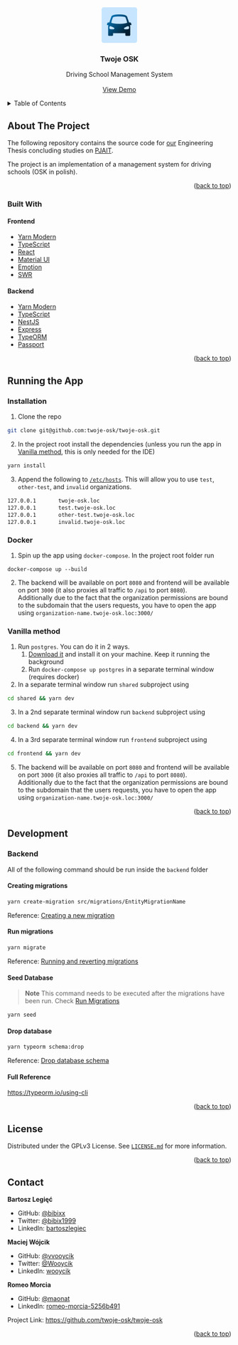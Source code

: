 <div id="top"></div>

<div align="center">
  <a href="https://github.com/twoje-osk/twoje-osk">
    <img src="logo.png" alt="" width="80" height="80">
  </a>

<h3 align="center">Twoje OSK</h3>

  <p align="center">
    Driving School Management System
    <br />
    <br />
    <a href="https://test.twoje-osk.pl">View Demo</a>
  </p>
</div>



<!-- TABLE OF CONTENTS -->
<details>
  <summary>Table of Contents</summary>
  <ol>
    <li>
      <a href="#about-the-project">About The Project</a>
      <ul>
        <li><a href="#built-with">Built With</a></li>
      </ul>
    </li>
    <li>
      <a href="#running-the-app">Running the App</a>
      <ul>
        <li><a href="#installation">Installation</a></li>
        <li><a href="#docker">Docker</a></li>
        <li><a href="#vanilla-method">Vanilla method</a></li>
      </ul>
    </li>
    <li><a href="#development">Development</a></li>
    <li><a href="#license">License</a></li>
    <li><a href="#contact">Contact</a></li>
  </ol>
</details>



<!-- ABOUT THE PROJECT -->
## About The Project

The following repository contains the source code for [our](#contact) Engineering Thesis concluding studies on [PJAIT](https://www.pja.edu.pl/en/).

The project is an implementation of a management system for driving schools (OSK in polish).

<p align="right">(<a href="#top">back to top</a>)</p>


### Built With
#### Frontend
* [Yarn Modern](https://yarnpkg.com/)
* [TypeScript](https://www.typescriptlang.org/)
* [React](https://reactjs.org/)
* [Material UI](https://mui.com/)
* [Emotion](https://emotion.sh/)
* [SWR](https://swr.vercel.app/)

#### Backend
* [Yarn Modern](https://yarnpkg.com/)
* [TypeScript](https://www.typescriptlang.org/)
* [NestJS](https://nestjs.com/)
* [Express](https://expressjs.com/)
* [TypeORM](https://typeorm.io/)
* [Passport](https://www.passportjs.org/)

<p align="right">(<a href="#top">back to top</a>)</p>


## Running the App

### Installation
1. Clone the repo
  ```sh
  git clone git@github.com:twoje-osk/twoje-osk.git
  ```
2. In the project root install the dependencies (unless you run the app in [Vanilla method](#vanilla-method), this is only needed for the IDE)
  ```sh
  yarn install
  ```
3. Append the following to [`/etc/hosts`](https://sslhow.com/understanding-etc-hosts-file-in-linux). This will allow you to use `test`, `other-test`, and `invalid` organizations.
  ```
  127.0.0.1       twoje-osk.loc
  127.0.0.1       test.twoje-osk.loc
  127.0.0.1       other-test.twoje-osk.loc
  127.0.0.1       invalid.twoje-osk.loc
  ```

### Docker
1. Spin up the app using `docker-compose`. In the project root folder run
```
docker-compose up --build
```
2. The backend will be available on port `8080` and frontend will be available on port `3000` (it also proxies all traffic to `/api` to port `8080`).\
  Additionally due to the fact that the organization permissions are bound to the subdomain that the users requests, you have to open the app using `organization-name.twoje-osk.loc:3000/`

### Vanilla method
1. Run `postgres`. You can do it in 2 ways.
    1. [Download it](https://www.postgresql.org/download/) and install it on your machine. Keep it running the background
    2. Run `docker-compose up postgres` in a separate terminal window (requires docker)
2. In a separate terminal window run `shared` subproject using
  ```sh
  cd shared && yarn dev
  ```
3. In a 2nd separate terminal window run `backend` subproject using
  ```sh
  cd backend && yarn dev
  ```
4. In a 3rd separate terminal window run `frontend` subproject using
  ```sh
  cd frontend && yarn dev
  ```
5. The backend will be available on port `8080` and frontend will be available on port `3000` (it also proxies all traffic to `/api` to port `8080`).\
  Additionally due to the fact that the organization permissions are bound to the subdomain that the users requests, you have to open the app using `organization-name.twoje-osk.loc:3000/`

<p align="right">(<a href="#top">back to top</a>)</p>



<!-- DEVELOPMENT -->
## Development
### Backend
All of the following command should be run inside the `backend` folder

#### Creating migrations
```bash
yarn create-migration src/migrations/EntityMigrationName
```
Reference: [Creating a new migration](https://typeorm.io/migrations#creating-a-new-migration)

#### Run migrations
```bash
yarn migrate
```
Reference: [Running and reverting migrations](https://typeorm.io/migrations#running-and-reverting-migrations)

#### Seed Database
> **Note** This command needs to be executed after the migrations have been run. Check [Run Migrations](#run-migrations)
```bash
yarn seed
```

#### Drop database
```bash
yarn typeorm schema:drop
```
Reference: [Drop database schema](https://typeorm.io/using-cli#drop-database-schema)

#### Full Reference
https://typeorm.io/using-cli

<p align="right">(<a href="#top">back to top</a>)</p>


<!-- LICENSE -->
## License

Distributed under the GPLv3 License. See [`LICENSE.md`](./LICENSE.md) for more information.

<p align="right">(<a href="#top">back to top</a>)</p>

<!-- CONTACT -->
## Contact
**Bartosz Legięć**
  * GitHub: [@bibixx](https://github.com/bibixx)
  * Twitter: [@bibix1999](https://twitter.com/bibix1999)
  * LinkedIn: [bartoszlegiec](https://www.linkedin.com/in/bartoszlegiec/)

**Maciej Wójcik**
  * GitHub: [@vvooycik](https://github.com/vvooycik)
  * Twitter: [@Wooycik](https://twitter.com/Wooycik)
  * LinkedIn: [wooycik](https://www.linkedin.com/in/wooycik/)

**Romeo Morcia**
  * GitHub: [@maonat](https://github.com/maonat)
  * LinkedIn: [romeo-morcia-5256b491](https://www.linkedin.com/in/romeo-morcia-5256b491/)

Project Link: https://github.com/twoje-osk/twoje-osk

<p align="right">(<a href="#top">back to top</a>)</p>
